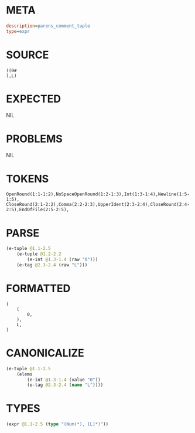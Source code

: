 # META
~~~ini
description=parens_comment_tuple
type=expr
~~~
# SOURCE
~~~roc
((0#
),L)
~~~
# EXPECTED
NIL
# PROBLEMS
NIL
# TOKENS
~~~zig
OpenRound(1:1-1:2),NoSpaceOpenRound(1:2-1:3),Int(1:3-1:4),Newline(1:5-1:5),
CloseRound(2:1-2:2),Comma(2:2-2:3),UpperIdent(2:3-2:4),CloseRound(2:4-2:5),EndOfFile(2:5-2:5),
~~~
# PARSE
~~~clojure
(e-tuple @1.1-2.5
	(e-tuple @1.2-2.2
		(e-int @1.3-1.4 (raw "0")))
	(e-tag @2.3-2.4 (raw "L")))
~~~
# FORMATTED
~~~roc
(
	(
		0,
	),
	L,
)
~~~
# CANONICALIZE
~~~clojure
(e-tuple @1.1-2.5
	(elems
		(e-int @1.3-1.4 (value "0"))
		(e-tag @2.3-2.4 (name "L"))))
~~~
# TYPES
~~~clojure
(expr @1.1-2.5 (type "(Num(*), [L]*)"))
~~~
